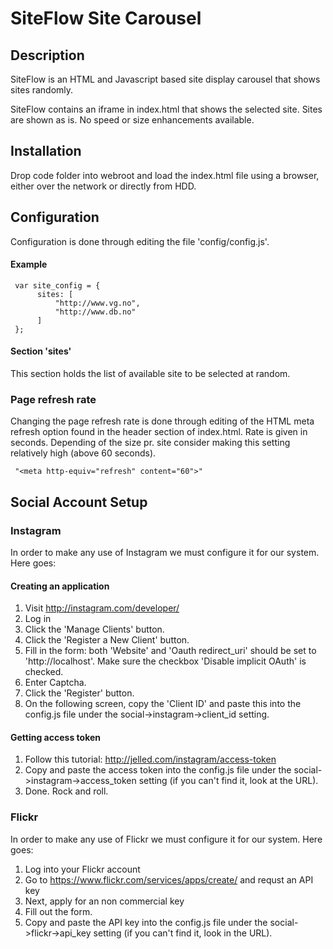 # SiteFlow Site Carousel #

## Description ##
SiteFlow is an HTML and Javascript based site display carousel that shows sites
randomly.

SiteFlow contains an iframe in index.html that shows the selected site. Sites are
shown as is. No speed or size enhancements available.

## Installation ##
Drop code folder into webroot and load the index.html file using a browser, either over the
network or directly from HDD.

## Configuration ##
Configuration is done through editing the file 'config/config.js'.

#### Example ####

     var site_config = {
          sites: [
              "http://www.vg.no",
              "http://www.db.no"
          ]
     };

#### Section 'sites' ####
This section holds the list of available site to be selected at
random.

### Page refresh rate ###

Changing the page refresh rate is done through editing of the
HTML meta refresh option found in the header section of index.html.
Rate is given in seconds. Depending of the size pr. site consider
making this setting relatively high (above 60 seconds).

     "<meta http-equiv="refresh" content="60">"


## Social Account Setup ##

### Instagram ###

In order to make any use of Instagram we must configure it for our system. Here goes:

#### Creating an application ####
1. Visit http://instagram.com/developer/
2. Log in
3. Click the 'Manage Clients' button.
4. Click the 'Register a New Client' button.
5. Fill in the form: both 'Website' and 'Oauth redirect_uri' should be set to 'http://localhost'. Make sure the checkbox 'Disable implicit OAuth' is checked.
6. Enter Captcha.
7. Click the 'Register' button.
8. On the following screen, copy the 'Client ID' and paste this into the config.js file under the social->instagram->client_id setting.

#### Getting access token ####

1. Follow this tutorial: http://jelled.com/instagram/access-token
2. Copy and paste the access token into the config.js file under the social->instagram->access_token setting (if you can't find it, look at the URL).
3. Done. Rock and roll.

### Flickr ###

In order to make any use of Flickr we must configure it for our system. Here goes:

1. Log into your Flickr account
2. Go to https://www.flickr.com/services/apps/create/ and requst an API key
3. Next, apply for an non commercial key
4. Fill out the form.
5. Copy and paste the API key into the config.js file under the social->flickr->api_key setting (if you can't find it, look in the URL).



